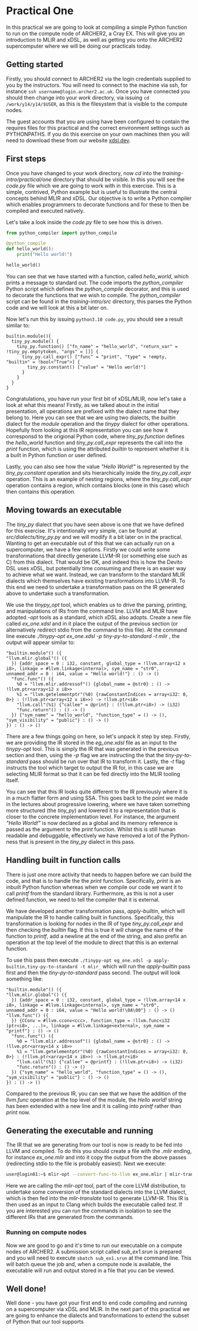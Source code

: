 # Practical One

In this practical we are going to look at compiling a simple Python function to run on the compute node of ARCHER2, a Cray EX. This will give you an introduction to MLIR and xDSL, as well as getting you onto the ARCHER2 supercomputer where we will be doing our practicals today.

## Getting started

Firstly, you should connect to ARCHER2 via the login credentials supplied to you by the instructors. You will need to connect to the machine via ssh, for instance `ssh username@login.archer2.ac.uk`. Once you have connected you should then change into your _work_ directory, via issuing `cd /work/y14/y14/$USER`, as this is the filesystem that is visible to the compute nodes.

The guest accounts that you are using have been configured to contain the requires files for this practical and the correct environment settings such as PYTHONPATHS. If you do this exercise on your own machines then you will need to download these from our website [xdsl.dev](https://www.xdsl.dev).

## First steps

Once you have changed to your work directory, now _cd_ into the _training-intro/practical/one_ directory that should be visible. In this you will see the _code.py_ file which we are going to work with in this exercise. This is a simple, contrived, Python example but is useful to illustrate the central concepts behind MLIR and xDSL. Our objective is to write a Python compiler which enables programmers to decorate functions and for these to then be compiled and executed natively. 

Let's take a look inside the _code.py_ file to see how this is driven.

```python
from python_compiler import python_compile   

@python_compile
def hello_world():
    print("Hello world!")

hello_world()
```

You can see that we have started with a function, called _hello_world_, which prints a message to standard out. The code imports the _python_compiler_ Python script which defines the _python_compile_ decorator, and this is used to decorate the functions that we wish to compile. The _python_compiler_ script can be found in the _training-intro/src_ directory, this parses the Python code and we will look at this a bit later on.

Now let's run this by issuing `python3.10 code.py`, you should see a result similar to:

```
builtin.module(){
  tiny_py.module() {
    tiny_py.function() ["fn_name" = "hello_world", "return_var" = !tiny_py.emptytoken, "args" = []] {
      tiny_py.call_expr() ["func" = "print", "type" = !empty, "builtin" = !bool<"True">] {
        tiny_py.constant() ["value" = "Hello world!"]
      }
    }
  }
}
```

Congratulations, you have run your first bit of xDSL/MLIR, now let's take a look at what this means! Firstly, as we talked about in the initial presentation, all operations are prefixed with the dialect name that they belong to. Here you can see that we are using two dialects, the _builtin_ dialect for the _module_ operation and the _tinypy_ dialect for other operations. Hopefully from looking at this IR representation you can see how it corresponsd to the origional Python code, where _tiny_py.function_ defines the _hello_world_ function and _tiny_py.call_expr_ represents the call into the _print_ function, which is using the attributed _builtin_ to represent whether it is a built in Python function or user defined. 

Lastly, you can also see how the value _"Hello World!"_ is represented by the _tiny_py.constant_ operation and sits hierarchically inside the _tiny_py.call_expr_ operation. This is an example of nesting regions, where the _tiny_py.call_expr_ operation contains a region, which contains blocks (one in this case) which then contains this operation.

## Moving towards an executable

The _tiny_py_ dialect that you have seen above is one that we have defined for this exercise. It's intentionally very simple, can be found at _src/dialects/tiny_py.py_ and we will modify it a bit later on in the practical. Wanting to get an executable out of this that we can actually run on a supercomputer, we have a few options. Firstly we could write some transformations that directly generate LLVM-IR (or something else such as C) from this dialect. That would be OK, and indeed this is how the Devito DSL uses xDSL, but potentially time consuming and there is an easier way to achieve what we want. Instead, we can transform to the standard MLIR dialects which themselves have existing transformations into LLVM-IR. To this end we need to undertake a transformation pass on the IR generated above to undertake such a transformation. 

We use the _tinypy_opt_ tool, which enables us to drive the parsing, printing, and manipulations of IRs from the command line. LLVM and MLIR have adopted _-opt_ tools as a standard, which xDSL also adopts. Create a new file called _ex_one.xdsl_ and in it place the output of the previous section (or alternatively redirect stdio from the command to this file). At the command line execute _./tinypy-opt ex_one.xdsl -p tiny-py-to-standard -t mlir_ , the output will appear similar to:

```
"builtin.module"() ({
"llvm.mlir.global"() ({
  }) {addr_space = 0 : i32, constant, global_type = !llvm.array<12 x i8>, linkage = #llvm.linkage<internal>, sym_name = "str0", unnamed_addr = 0 : i64, value = "Hello world!"} : () -> ()
  "func.func"() ({    
    %0 = "llvm.mlir.addressof"() {global_name = @str0} : () -> !llvm.ptr<array<12 x i8>>
    %1 = "llvm.getelementptr"(%0) {rawConstantIndices = array<i32: 0, 0>} : (!llvm.ptr<array<12 x i8>>) -> !llvm.ptr<i8>
    "llvm.call"(%1) {"callee" = @print} : (!llvm.ptr<i8>) -> (i32)
    "func.return"() : () -> ()
  }) {"sym_name" = "hello_world", "function_type" = () -> (), "sym_visibility" = "public"} : () -> ()
}) : () -> ()
```

There are a few things going on here, so let's unpack it step by step. Firstly, we are providing the IR stored in the _eg_one.xdsl_ file as an input to the _tinypy-opt_ tool. This is simply the IR that was generated in the previous section and then, using the _-p_ flag we are instructing the that the _tiny-py-to-standard_ pass should be run over that IR to transform it. Lastly, the _-t_ flag instructs the tool which target to output the IR for, in this case we are selecting MLIR format so that it can be fed directly into the MLIR tooling itself.

You can see that this IR looks quite different to the IR previously where it is in a much flatter form and using SSA. This goes back to the point we made in the lectures about progressive lowering, where we have taken something more structured (the _tiny_py_) and lowered it to a representation that is closer to the concrete implementation level. For instance, the argument _"Hello World!"_ is now declared as a global and its memory reference is passed as the argument to the _print_ function. Whilst this is still human readable and debuggable, effectively we have removed a lot of the Python-ness that is present in the _tiny_py_ dialect in this pass.

## Handling built in function calls

There is just one more activity that needs to happen before we can build the code, and that is to handle the the _print_ function. Specifically, _print_ is an inbuilt Python function whereas when we compile our code we want it to call _printf_ from the standard library. Furthermore, as this is not a user defined function, we need to tell the compiler that it is external.

We have developed another transformation pass, _apply-builtin_, which will manipulate the IR to handle calling built in functions. Specifically, this transformation is looking for nodes in the IR of type _tiny_py.call_expr_ and then checking the _builtin_ flag. If this is true it will change the name of the function to _printf_, add a newline at the end of the string, and also prefix an operation at the top level of the module to direct that this is an external function. 

To use this pass then execute `./tinypy-opt eg_one.xdsl -p apply-builtin,tiny-py-to-standard -t mlir_` which will run the _apply-builtin_ pass first and then the _tiny-py-to-standard_ pass second. The output will look something like:

```
"builtin.module"() ({
"llvm.mlir.global"() ({
  }) {addr_space = 0 : i32, constant, global_type = !llvm.array<14 x i8>, linkage = #llvm.linkage<internal>, sym_name = "str0", unnamed_addr = 0 : i64, value = "Hello world!\0A\00"} : () -> ()
"llvm.func"() ({
  }) {CConv = #llvm.cconv<ccc>, function_type = !llvm.func<i32 (ptr<i8>, ...)>, linkage = #llvm.linkage<external>, sym_name = "printf"} : () -> ()
  "func.func"() ({    
    %0 = "llvm.mlir.addressof"() {global_name = @str0} : () -> !llvm.ptr<array<14 x i8>>
    %1 = "llvm.getelementptr"(%0) {rawConstantIndices = array<i32: 0, 0>} : (!llvm.ptr<array<14 x i8>>) -> !llvm.ptr<i8>
    "llvm.call"(%1) {"callee" = @printf} : (!llvm.ptr<i8>) -> (i32)
    "func.return"() : () -> ()
  }) {"sym_name" = "hello_world", "function_type" = () -> (), "sym_visibility" = "public"} : () -> ()
}) : () -> ()
```

Compared to the previous IR, you can see that we have the addition of the _llvm.func_ operation at the top level of the module, the _Hello world!_ string has been extended with a new line and it is calling into _printf_ rather than _print_ now.

## Generating the executable and running

The IR that we are generating from our tool is now is ready to be fed into LLVM and compiled. To do this you should create a file with the _.mlir_ ending, for instance _ex_one.mlir_ and into it copy the output from the above passes (redirecting stdio to the file is probably easiest). Next we execute:

```bash
user@login01:~$ mlir-opt --convert-func-to-llvm ex_one.mlir | mlir-translate -mlir-to-llvmir | clang -x ir -o test -
```

Here we are calling the _mlir-opt_ tool, part of the core LLVM distribution, to undertake some conversion of the standard dialects into the LLVM dialect, which is then fed into the _mlir-translate_ tool to generate LLVM-IR. This IR is then used as an input to Clang which builds the executable called _test_. If you are interested you can run the commands in isolation to see the different IRs that are generated from the commands.

### Running on compute nodes

Now we are good to go and it's time to run our executable on a compute nodes of ARCHER2. A submission script called _sub_ex1.srun_ is prepared and you will need to execute `sbatch sub_ex1.srun` at the command line. This will batch queue the job and, when a compute node is available, the executable will run and output stored in a file that you can be viewed.

## Well done!

Well done - you have got your first end to end code compiling and running on a supercomputer via xDSL and MLIR. In the next part of this practical we are going to enhance the dialects and transformations to extend the subset of Python that our tool supports
